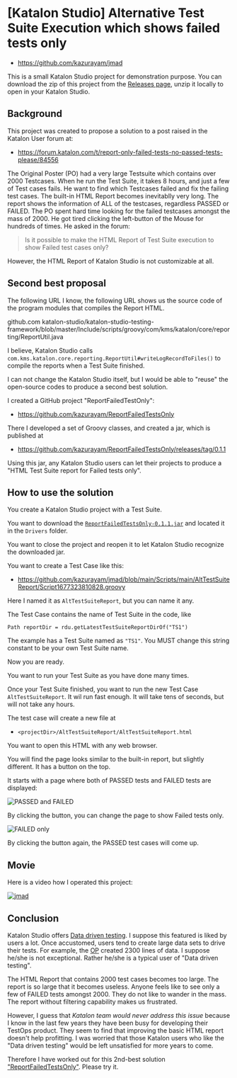 

# [Katalon Studio] Alternative Test Suite Execution which shows failed tests only

- https://github.com/kazurayam/jmad

This is a small Katalon Studio project for demonstration purpose.
You can download the zip of this project from the [Releases page](), unzip it locally to open in your Katalon Studio.


## Background

This project was created to propose a solution to a post raised in the Katalon User forum at:

- https://forum.katalon.com/t/report-only-failed-tests-no-passed-tests-please/84556

The Original Poster (PO) had a very large Testsuite which contains over 2000 Testcases. When he run the Test Suite, it takes 8 hours, and just a few of Test cases fails. He want to find which Testcases failed and fix the failing test cases. The built-in HTML Report becomes inevitablly very long. The report shows the information of ALL of the testcases, regardless PASSED or FAILED. The PO spent hard time looking for the failed testcases amongst the mass of 2000. He got tired clicking the left-button of the Mouse for hundreds of times. He asked in the forum:

> Is it possible to make the HTML Report of Test Suite execution to show Failed test cases only?

However, the HTML Report of Katalon Studio is not customizable at all.


## Second best proposal

The following URL I know, the following URL shows us the source code of the program modules that compiles the Report HTML.

github.com
katalon-studio/katalon-studio-testing-framework/blob/master/Include/scripts/groovy/com/kms/katalon/core/reporting/ReportUtil.java

I believe, Katalon Studio calls `com.kms.katalon.core.reporting.ReportUtil#writeLogRecordToFiles()` to compile the reports when a Test Suite finished.

I can not change the Katalon Studio itself, but I would be able to "reuse" the open-source codes to produce a second best solution.

I created a GitHub project "ReportFailedTestOnly":

- https://github.com/kazurayam/ReportFailedTestsOnly

There I developed a set of Groovy classes, and created a jar, which is published at

- https://github.com/kazurayam/ReportFailedTestsOnly/releases/tag/0.1.1

Using this jar, any Katalon Studio users can let their projects to produce a "HTML Test Suite report for Failed tests only".

## How to use the solution

You create a Katalon Studio project with a Test Suite.

You want to download the [`ReportFailedTestsOnly-0.1.1.jar`]() and located it in the `Drivers` folder.

You want to close the project and reopen it to let Katalon Studio recognize the downloaded jar.

You want to create a Test Case like this:

- https://github.com/kazurayam/jmad/blob/main/Scripts/main/AltTestSuiteReport/Script1677323810828.groovy

Here I named it as `AltTestSuiteReport`, but you can name it any.

The Test Case contains the name of Test Suite in the code, like

```
Path reportDir = rdu.getLatestTestSuiteReportDirOf("TS1")
```

The example has a Test Suite named as `"TS1"`. You MUST change this string constant to be your own Test Suite name.

Now you are ready.

You want to run your Test Suite as you have done many times.

Once your Test Suite finished, you want to run the new Test Case `AltTestSuiteReport`. It wil run fast enough. It will take tens of seconds, but will not take any hours.

The test case will create a new file at

- `<projectDir>/AltTestSuiteReport/AltTestSuiteReport.html`

You want to open this HTML with any web browser.

You will find the page looks similar to the built-in report, but slightly different. It has a button on the top.

It starts with a page where both of PASSED tests and FAILED tests are displayed:

![PASSED and FAILED](https://kazurayam.github.io/jmad/images/Report_of_PASSED_and_FAILED.png)

By clicking the button, you can change the page to show Failed tests only.

![FAILED only](https://kazurayam.github.io/jmad/images/Report_of_FAILED_only.png)

By clicking the button again, the PASSED test cases will come up.

## Movie

Here is a video how I operated this project:

[![jmad](https://img.youtube.com/vi/UQFoIpGyqVA/0.jpg)](https://www.youtube.com/watch?v=UQFoIpGyqVA)

## Conclusion

Katalon Studio offers [Data driven testing](https://docs.katalon.com/docs/author/data-driven-testing/data-driven-testing-with-katalon-studio). I suppose this featured is liked by users a lot. Once accustomed, users tend to create large data sets to drive their tests. For example, the [OP](https://forum.katalon.com/t/report-only-failed-tests-no-passed-tests-please/84556/5) created 2300 lines of data. I suppose he/she is not exceptional. Rather he/she is a typical user of "Data driven testing".

The HTML Report that contains 2000 test cases becomes too large. The report is so large that it becomes useless. Anyone feels like to see only a few of FAILED tests amongst 2000. They do not like to wander in the mass. The report without filtering capability makes us frustrated.

However, I guess that *Katalon team would never address this issue* because I know in the last few years they have been busy for developing their TestOps product. They seem to find that improving the basic HTML report doesn't help profitting. I was worried that those Katalon users who like the "Data driven testing" would be left unsatisfied for more years to come.

Therefore I have worked out for this 2nd-best solution ["ReportFailedTestsOnly"](https://github.com/kazurayam/ReportFailedTestsOnly/releases). Please try it.





